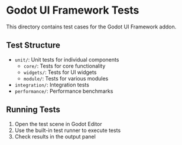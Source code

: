 # Godot UI Framework Tests

This directory contains test cases for the Godot UI Framework addon.

## Test Structure

- `unit/`: Unit tests for individual components
  - `core/`: Tests for core functionality
  - `widgets/`: Tests for UI widgets
  - `module/`: Tests for various modules
- `integration/`: Integration tests
- `performance/`: Performance benchmarks

## Running Tests

1. Open the test scene in Godot Editor
2. Use the built-in test runner to execute tests
3. Check results in the output panel
